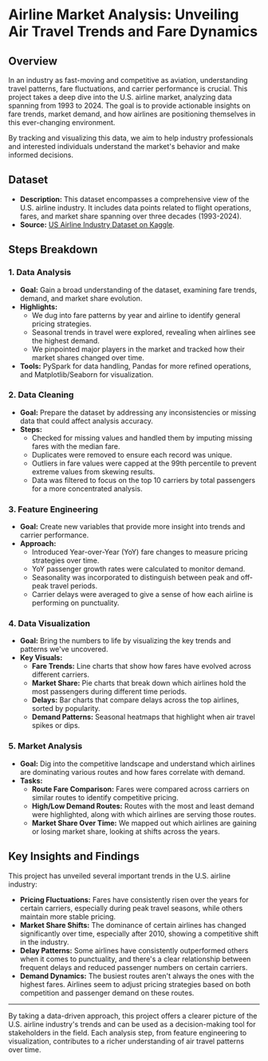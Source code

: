 # Airline Market Analysis: Unveiling Air Travel Trends and Fare Dynamics

## Overview

In an industry as fast-moving and competitive as aviation, understanding travel patterns, fare fluctuations, and carrier performance is crucial. This project takes a deep dive into the U.S. airline market, analyzing data spanning from 1993 to 2024. The goal is to provide actionable insights on fare trends, market demand, and how airlines are positioning themselves in this ever-changing environment.

By tracking and visualizing this data, we aim to help industry professionals and interested individuals understand the market's behavior and make informed decisions.

## Dataset

- **Description:** This dataset encompasses a comprehensive view of the U.S. airline industry. It includes data points related to flight operations, fares, and market share spanning over three decades (1993-2024).
- **Source:** [US Airline Industry Dataset on Kaggle](https://www.kaggle.com/datasets/muhammadehsan000/us-airline-industry-dataset-1993-2024).

## Steps Breakdown

### 1. Data Analysis
- **Goal:** Gain a broad understanding of the dataset, examining fare trends, demand, and market share evolution.
- **Highlights:**
  - We dug into fare patterns by year and airline to identify general pricing strategies.
  - Seasonal trends in travel were explored, revealing when airlines see the highest demand.
  - We pinpointed major players in the market and tracked how their market shares changed over time.
- **Tools:** PySpark for data handling, Pandas for more refined operations, and Matplotlib/Seaborn for visualization.

### 2. Data Cleaning
- **Goal:** Prepare the dataset by addressing any inconsistencies or missing data that could affect analysis accuracy.
- **Steps:**
  - Checked for missing values and handled them by imputing missing fares with the median fare.
  - Duplicates were removed to ensure each record was unique.
  - Outliers in fare values were capped at the 99th percentile to prevent extreme values from skewing results.
  - Data was filtered to focus on the top 10 carriers by total passengers for a more concentrated analysis.
  
### 3. Feature Engineering
- **Goal:** Create new variables that provide more insight into trends and carrier performance.
- **Approach:**
  - Introduced Year-over-Year (YoY) fare changes to measure pricing strategies over time.
  - YoY passenger growth rates were calculated to monitor demand.
  - Seasonality was incorporated to distinguish between peak and off-peak travel periods.
  - Carrier delays were averaged to give a sense of how each airline is performing on punctuality.

### 4. Data Visualization
- **Goal:** Bring the numbers to life by visualizing the key trends and patterns we've uncovered.
- **Key Visuals:**
  - **Fare Trends:** Line charts that show how fares have evolved across different carriers.
  - **Market Share:** Pie charts that break down which airlines hold the most passengers during different time periods.
  - **Delays:** Bar charts that compare delays across the top airlines, sorted by popularity.
  - **Demand Patterns:** Seasonal heatmaps that highlight when air travel spikes or dips.

### 5. Market Analysis
- **Goal:** Dig into the competitive landscape and understand which airlines are dominating various routes and how fares correlate with demand.
- **Tasks:**
  - **Route Fare Comparison:** Fares were compared across carriers on similar routes to identify competitive pricing.
  - **High/Low Demand Routes:** Routes with the most and least demand were highlighted, along with which airlines are serving those routes.
  - **Market Share Over Time:** We mapped out which airlines are gaining or losing market share, looking at shifts across the years.

## Key Insights and Findings

This project has unveiled several important trends in the U.S. airline industry:
- **Pricing Fluctuations:** Fares have consistently risen over the years for certain carriers, especially during peak travel seasons, while others maintain more stable pricing.
- **Market Share Shifts:** The dominance of certain airlines has changed significantly over time, especially after 2010, showing a competitive shift in the industry.
- **Delay Patterns:** Some airlines have consistently outperformed others when it comes to punctuality, and there's a clear relationship between frequent delays and reduced passenger numbers on certain carriers.
- **Demand Dynamics:** The busiest routes aren't always the ones with the highest fares. Airlines seem to adjust pricing strategies based on both competition and passenger demand on these routes.

---

By taking a data-driven approach, this project offers a clearer picture of the U.S. airline industry's trends and can be used as a decision-making tool for stakeholders in the field. Each analysis step, from feature engineering to visualization, contributes to a richer understanding of air travel patterns over time.

